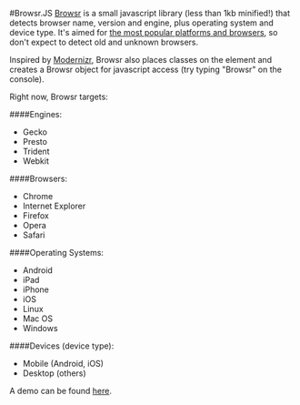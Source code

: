 #Browsr.JS
[Browsr](http://jsbin.com/ilegax) is a small javascript library (less than 1kb minified!) that detects browser name, version and engine, plus operating system and device type.
It's aimed for [the most popular platforms and browsers](http://gs.statcounter.com/), so don't expect to detect old and unknown browsers.

Inspired by [Modernizr](http://modernizr.com/), Browsr also places classes on the <html> element and creates a Browsr object for javascript access (try typing "Browsr" on the console).

Right now, Browsr targets:

####Engines:
* Gecko
* Presto
* Trident
* Webkit

####Browsers:
* Chrome
* Internet Explorer
* Firefox
* Opera
* Safari

####Operating Systems:
* Android
* iPad
* iPhone
* iOS
* Linux
* Mac OS
* Windows

####Devices (device type):
* Mobile (Android, iOS)
* Desktop (others)

A demo can be found [here](http://jsbin.com/ilegax).